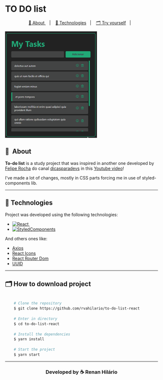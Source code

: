 # TO DO list

<p align="center">
  <a href="#-about">🔖 About </a>&nbsp;&nbsp;&nbsp;|&nbsp;&nbsp;&nbsp;
  <a href="#-technologies">🚀 Technologies</a>&nbsp;&nbsp;&nbsp;|&nbsp;&nbsp;&nbsp;
  <a href="#-how-to-download-project">🗂 Try yourself</a>&nbsp;&nbsp;&nbsp;|&nbsp;&nbsp;&nbsp;
</p>

<p>
   <img height="350px" src="https://github.com/rvahilario/assets/blob/main/to-do-list-react/to-do-list-react.gif">
</p>

## 🔖&nbsp; About

**To-do list** is a study project that was inspired in another one developed by [Felipe Rocha](https://github.com/felipemotarocha) do canal [dicasparadevs](https://www.youtube.com/c/dicasparadevs) in this [Youtube video](https://youtu.be/ErjWNvP6mko)!

I've made a lot of changes, mostly in CSS parts forcing me in use of styled-components lib.

---

## 🚀 Technologies

Project was developed using the following technologies:

- [![React](https://img.shields.io/badge/-React-05122A?style=flat&logo=react)&nbsp;](https://reactjs.org)
- [![StyledComponents](https://img.shields.io/badge/-Styled_Components-05122A?style=flat&logo=styled-components)](https://styled-components.com/)

And others ones like:

- [Axios](https://github.com/axios/axios)
- [React Icons](https://react-icons.github.io/react-icons)
- [React Router Dom](https://v5.reactrouter.com/web/guides/quick-start)
- [UUID](https://github.com/uuidjs/uuid#readme)

---

## 🗂 How to download project

```bash

    # Clone the repository
    $ git clone https://github.com/rvahilario/to-do-list-react

    # Enter in directory
    $ cd to-do-list-react

    # Install the dependencies
    $ yarn install

    # Start the project
    $ yarn start
```

---

<h3 align="center">Developed by ☕ Renan Hilário </h3>

<!--



Getting Started with Create React App

This project was bootstrapped with [Create React App](https://github.com/facebook/create-react-app).

## Available Scripts

In the project directory, you can run:

### `yarn start`

Runs the app in the development mode.\
Open [http://localhost:3000](http://localhost:3000) to view it in your browser.

The page will reload when you make changes.\
You may also see any lint errors in the console.

### `yarn test`

Launches the test runner in the interactive watch mode.\
See the section about [running tests](https://facebook.github.io/create-react-app/docs/running-tests) for more information.

### `yarn build`

Builds the app for production to the `build` folder.\
It correctly bundles React in production mode and optimizes the build for the best performance.

The build is minified and the filenames include the hashes.\
Your app is ready to be deployed!

See the section about [deployment](https://facebook.github.io/create-react-app/docs/deployment) for more information.

### `yarn eject`

**Note: this is a one-way operation. Once you `eject`, you can't go back!**

If you aren't satisfied with the build tool and configuration choices, you can `eject` at any time. This command will remove the single build dependency from your project.

Instead, it will copy all the configuration files and the transitive dependencies (webpack, Babel, ESLint, etc) right into your project so you have full control over them. All of the commands except `eject` will still work, but they will point to the copied scripts so you can tweak them. At this point you're on your own.

You don't have to ever use `eject`. The curated feature set is suitable for small and middle deployments, and you shouldn't feel obligated to use this feature. However we understand that this tool wouldn't be useful if you couldn't customize it when you are ready for it.

## Learn More

You can learn more in the [Create React App documentation](https://facebook.github.io/create-react-app/docs/getting-started).

To learn React, check out the [React documentation](https://reactjs.org/).

### Code Splitting

This section has moved here: [https://facebook.github.io/create-react-app/docs/code-splitting](https://facebook.github.io/create-react-app/docs/code-splitting)

### Analyzing the Bundle Size

This section has moved here: [https://facebook.github.io/create-react-app/docs/analyzing-the-bundle-size](https://facebook.github.io/create-react-app/docs/analyzing-the-bundle-size)

### Making a Progressive Web App

This section has moved here: [https://facebook.github.io/create-react-app/docs/making-a-progressive-web-app](https://facebook.github.io/create-react-app/docs/making-a-progressive-web-app)

### Advanced Configuration

This section has moved here: [https://facebook.github.io/create-react-app/docs/advanced-configuration](https://facebook.github.io/create-react-app/docs/advanced-configuration)

### Deployment

This section has moved here: [https://facebook.github.io/create-react-app/docs/deployment](https://facebook.github.io/create-react-app/docs/deployment)

### `yarn build` fails to minify

This section has moved here: [https://facebook.github.io/create-react-app/docs/troubleshooting#npm-run-build-fails-to-minify](https://facebook.github.io/create-react-app/docs/troubleshooting#npm-run-build-fails-to-minify) -->
